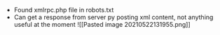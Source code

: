 * Found xmlrpc.php file in robots.txt
* Can get a response from server py posting xml content, not anything useful at the moment
 ![[Pasted image 20210522131955.png]]